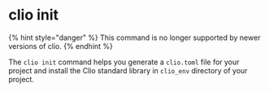 # clio init

{% hint style="danger" %}
This command is no longer supported by newer versions of clio.
{% endhint %}

The `clio init` command helps you generate a `clio.toml` file for your project and install the Clio standard library in `clio_env` directory of your project.
